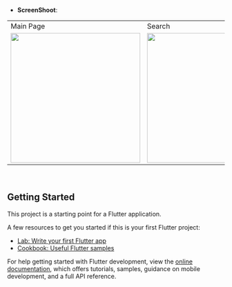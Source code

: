 
- **ScreenShoot**:

<table>
  <tr>
    <td>Main Page</td>
     <td>Search</td>
    <td>Detail Page</td>
  <tr>
    <td><img src="https://github.com/Hilalbiyik/HRMobileApp/assets/77548014/9d2c764a-9e7a-4bbc-8d2f-196bd2b79bb7.png" width="300" ></td>
    <td><img src="https://github.com/Hilalbiyik/HRMobileApp/assets/77548014/1c9a3c37-4feb-4674-9380-1028fefd5a45.png" width="300" ></td>
    <td><img src="https://github.com/Hilalbiyik/HRMobileApp/assets/77548014/7366429c-967a-4607-9b82-9e4f70f5acd2.png" width="300" ></td>   
 </table>
<br>


## Getting Started

This project is a starting point for a Flutter application.

A few resources to get you started if this is your first Flutter project:

- [Lab: Write your first Flutter app](https://docs.flutter.dev/get-started/codelab)
- [Cookbook: Useful Flutter samples](https://docs.flutter.dev/cookbook)

For help getting started with Flutter development, view the
[online documentation](https://docs.flutter.dev/), which offers tutorials,
samples, guidance on mobile development, and a full API reference.
